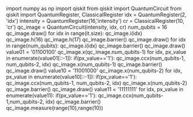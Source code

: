 import numpy as np
import qiskit
from qiskit import QuantumCircuit 
from qiskit import QuantumRegister, ClassicalRegister
idx = QuantumRegister(2, 'idx')
intensity = QuantumRegister(16,'intensity')
cr = ClassicalRegister(10, 'cr')
qc_image = QuantumCircuit(intensity, idx, cr)
num_qubits = 16
qc_image.draw()
for idx in range(it.size):
    qc_image.i(idx)  
qc_image.h(16)
qc_image.h(17)
qc_image.barrier()
qc_image.draw()
for idx in range(num_qubits):
    qc_image.i(idx)
qc_image.barrier()
qc_image.draw()
value01 = '01100100'
qc_image.x(qc_image.num_qubits-1)
for idx, px_value in enumerate(value01[::-1]):
    if(px_value=='1'):
        qc_image.ccx(num_qubits-1, num_qubits-2, idx)
qc_image.x(num_qubits-1)
qc_image.barrier()
qc_image.draw()
value10 = '11001000'
qc_image.x(num_qubits-2)
for idx, px_value in enumerate(value10[::-1]):
    if(px_value=='1'):
        qc_image.ccx(num_qubits-1, num_qubits-2, idx)
qc_image.x(num_qubits-2)
qc_image.barrier()
qc_image.draw()
value11 = '11111111'
for idx, px_value in enumerate(value11):
    if(px_value=='1'):
        qc_image.ccx(num_qubits-1,num_qubits-2, idx)
qc_image.barrier()
qc_image.measure(range(10),range(10))
